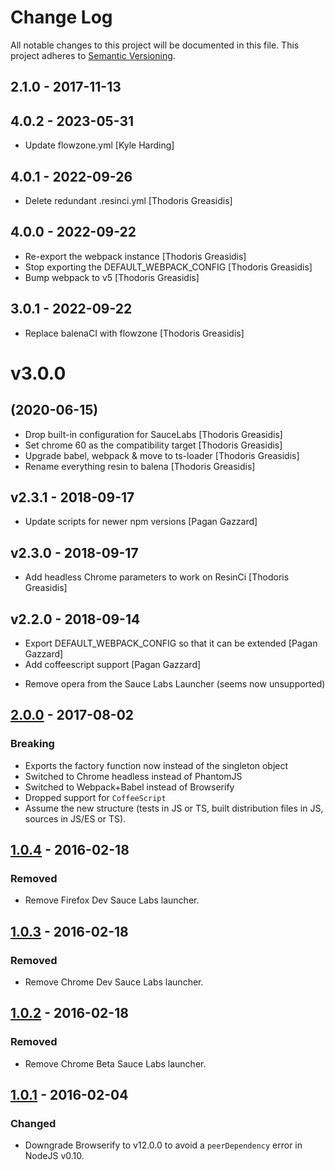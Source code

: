 # Change Log

All notable changes to this project will be documented in this file.
This project adheres to [Semantic Versioning](http://semver.org/).

## 2.1.0 - 2017-11-13

## 4.0.2 - 2023-05-31

* Update flowzone.yml [Kyle Harding]

## 4.0.1 - 2022-09-26

* Delete redundant .resinci.yml [Thodoris Greasidis]

## 4.0.0 - 2022-09-22

* Re-export the webpack instance [Thodoris Greasidis]
* Stop exporting the DEFAULT_WEBPACK_CONFIG [Thodoris Greasidis]
* Bump webpack to v5 [Thodoris Greasidis]

## 3.0.1 - 2022-09-22

* Replace balenaCI with flowzone [Thodoris Greasidis]

# v3.0.0
## (2020-06-15)

* Drop built-in configuration for SauceLabs [Thodoris Greasidis]
* Set chrome 60 as the compatibility target [Thodoris Greasidis]
* Upgrade babel, webpack  & move to ts-loader [Thodoris Greasidis]
* Rename everything resin to balena [Thodoris Greasidis]

## v2.3.1 - 2018-09-17

* Update scripts for newer npm versions [Pagan Gazzard]

## v2.3.0 - 2018-09-17

* Add headless Chrome parameters to work on ResinCi [Thodoris Greasidis]

## v2.2.0 - 2018-09-14

* Export DEFAULT_WEBPACK_CONFIG so that it can be extended [Pagan Gazzard]
* Add coffeescript support [Pagan Gazzard]

- Remove opera from the Sauce Labs Launcher (seems now unsupported)

## [2.0.0] - 2017-08-02

### Breaking

- Exports the factory function now instead of the singleton object
- Switched to Chrome headless instead of PhantomJS
- Switched to Webpack+Babel instead of Browserify
- Dropped support for `CoffeeScript`
- Assume the new structure (tests in JS or TS, built distribution files in JS, sources in JS/ES or TS).

## [1.0.4] - 2016-02-18

### Removed

- Remove Firefox Dev Sauce Labs launcher.

## [1.0.3] - 2016-02-18

### Removed

- Remove Chrome Dev Sauce Labs launcher.

## [1.0.2] - 2016-02-18

### Removed

- Remove Chrome Beta Sauce Labs launcher.

## [1.0.1] - 2016-02-04

### Changed

- Downgrade Browserify to v12.0.0 to avoid a `peerDependency` error in NodeJS v0.10.

[2.0.0]: https://github.com/resin-io-modules/resin-config-karma/compare/v1.0.4...v2.0.0
[1.0.4]: https://github.com/resin-io-modules/resin-config-karma/compare/v1.0.3...v1.0.4
[1.0.3]: https://github.com/resin-io-modules/resin-config-karma/compare/v1.0.2...v1.0.3
[1.0.2]: https://github.com/resin-io-modules/resin-config-karma/compare/v1.0.1...v1.0.2
[1.0.1]: https://github.com/resin-io-modules/resin-config-karma/compare/v1.0.0...v1.0.1
